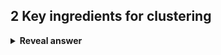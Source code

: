 ## 2 Key ingredients for clustering
<details>
<summary><b>Reveal answer</b></summary>
- What data is represented and how<br>- The similarity metric / distance metric
</details>

